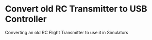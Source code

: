 # Convert old RC Transmitter to USB Controller
 Converting an old RC Flight Transmitter to use it in Simulators
